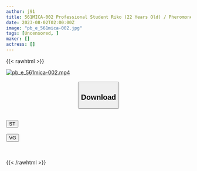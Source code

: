 ```yaml
---
author: j91
title: 561MICA-002 Professional Student Riko (22 Years Old) / Pheromone Dada Leakage Natural Colossal Breasts Euphoric Love Love Mating
date: 2023-08-02T02:00:00Z
image: "pb_e_561mica-002.jpg"
tags: [Uncensored, ]
maker: []
actress: []
---
```



{{< rawhtml >}}

<div class="video" data-videoid="PjKkyYxvDxt0PqL">
    <a href="javascript:;">
        <img src="https://my.j91.asia/posts/pb_e_561mica-002/pb_e_561mica-002.jpg" width="WIDTH" height="HEIGHT" alt="pb_e_561mica-002.mp4" loading="lazy">
    </a>
</div>

<script type="text/javascript" src="https://j91.asia/asset/on-demand-st.js"></script>

<br>
  <link rel="stylesheet" href="https://j91.asia/asset/bs5.css">
  
  <center>
  <button class="btn btn-primary" type="button" data-bs-toggle="collapse" data-bs-target=".multi-collapse" aria-expanded="false" aria-controls="multiCollapseExample1 multiCollapseExample2"><h2>Download</h2></button></center>
</p>
<div class="row">
  <div class="col">
    <div class="collapse multi-collapse" id="multiCollapseExample1">
      <div class="card card-body">
	      	      <br>
<div class="buttons">  
<a href="https://streamtape.to/v/PjKkyYxvDxt0PqL"><button class="btn-hover color-3"><i class="fa fa-download"></i> ST</button></a></div>
    </div>
  </div>
</div>
  <div class="col">
    <div class="collapse multi-collapse" id="multiCollapseExample2">
      <div class="card card-body">
	      <br>
<div class="buttons">
    <a href="https://vgembed.com/v/vQBYEbK7BbOn1m8"><button class="btn-hover color-9"><i class="fa fa-download"></i> VG</button></a></div>
<br><br>
      </div>
    </div>
  </div>
</div>

{{< /rawhtml >}}